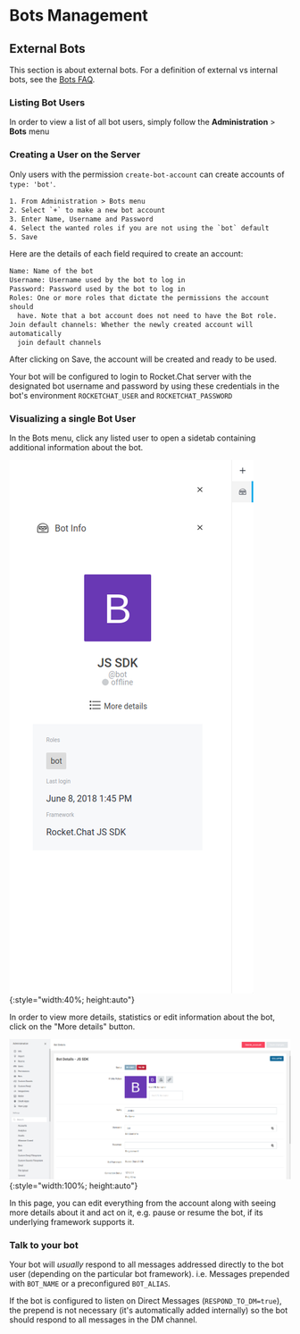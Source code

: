 # Bots Management

## External Bots

This section is about external bots. For a definition of external vs internal
bots, see the [Bots FAQ](../bots-faq).

### Listing Bot Users

In order to view a list of all bot users, simply follow the **Administration** > **Bots** menu



### Creating a User on the Server

Only users with the permission `create-bot-account` can create accounts of `type: 'bot'`.

    1. From Administration > Bots menu
    2. Select `+` to make a new bot account
    3. Enter Name, Username and Password
    4. Select the wanted roles if you are not using the `bot` default
    5. Save

Here are the details of each field required to create an account:

    Name: Name of the bot
    Username: Username used by the bot to log in
    Password: Password used by the bot to log in
    Roles: One or more roles that dictate the permissions the account should
      have. Note that a bot account does not need to have the Bot role.
    Join default channels: Whether the newly created account will automatically
      join default channels

After clicking on Save, the account will be created and ready to be used.

Your bot will be configured to login to Rocket.Chat server with the designated bot username and password by using these credentials in the bot's environment `ROCKETCHAT_USER` and `ROCKETCHAT_PASSWORD`



### Visualizing a single Bot User

In the Bots menu, click any listed user to open a sidetab containing additional information about the bot.


![Bots Info Tab](./botinfotab.png){:style="width:40%; height:auto"}

In order to view more details, statistics or edit information about the bot, click on the "More details" button.

![Bots Details](./botdetails.png){:style="width:100%; height:auto"}

In this page, you can edit everything from the account along with seeing more details about it and act on it, e.g. pause or resume the bot, if its underlying framework supports it.



### Talk to your bot

Your bot will *usually* respond to all messages addressed directly to the bot user (depending on the particular bot framework).
i.e. Messages prepended with `BOT_NAME` or a preconfigured `BOT_ALIAS`.

If the bot is configured to listen on Direct Messages (`RESPOND_TO_DM=true`), the prepend is not necessary (it's automatically added internally) so the bot should respond to all messages in the DM channel.
